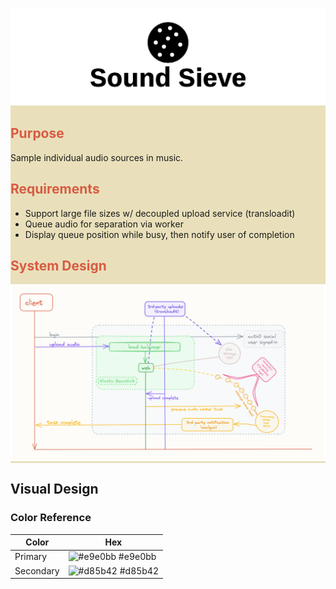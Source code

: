 <div style='background-color:#e9e0bb'>

![Sound Sieve Logo](public/img/Sound%20Sieve-logo/cover%20copy.png)

<div style='color:#d85b42'>

## Purpose
</div>
Sample individual audio sources in music.

<div style='color:#d85b42'>

## Requirements
</div>

* Support large file sizes w/ decoupled upload service (transloadit)
* Queue audio for separation via worker
* Display queue position while busy, then notify user of completion

<div style='color:#d85b42'>

## System Design
</div>

![System Design Diagram](public/img/sysdiag-background.png)
</div>

## Visual Design
### Color Reference

| Color             | Hex                                                                |
| ----------------- | ------------------------------------------------------------------ |
| Primary | ![#e9e0bb](https://via.placeholder.com/10/e9e0bb?text=+) #e9e0bb |
| Secondary| ![#d85b42](https://via.placeholder.com/10/d85b42?text=+) #d85b42 |